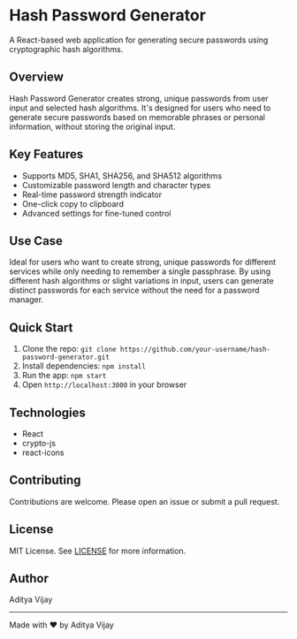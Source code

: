 # Hash Password Generator

A React-based web application for generating secure passwords using cryptographic hash algorithms.

## Overview

Hash Password Generator creates strong, unique passwords from user input and selected hash algorithms. It's designed for users who need to generate secure passwords based on memorable phrases or personal information, without storing the original input.

## Key Features

- Supports MD5, SHA1, SHA256, and SHA512 algorithms
- Customizable password length and character types
- Real-time password strength indicator
- One-click copy to clipboard
- Advanced settings for fine-tuned control

## Use Case

Ideal for users who want to create strong, unique passwords for different services while only needing to remember a single passphrase. By using different hash algorithms or slight variations in input, users can generate distinct passwords for each service without the need for a password manager.

## Quick Start

1. Clone the repo: `git clone https://github.com/your-username/hash-password-generator.git`
2. Install dependencies: `npm install`
3. Run the app: `npm start`
4. Open `http://localhost:3000` in your browser

## Technologies

- React
- crypto-js
- react-icons

## Contributing

Contributions are welcome. Please open an issue or submit a pull request.

## License

MIT License. See [LICENSE](LICENSE) for more information.

## Author

Aditya Vijay

---

Made with ❤️ by Aditya Vijay
